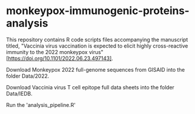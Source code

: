 # monkeypox-immunogenic-proteins-analysis

This repository contains R code scripts files accompanying the manuscript titled, "Vaccinia virus vaccination is expected to elicit highly cross-reactive immunity to the 2022 monkeypox virus" [https://doi.org/10.1101/2022.06.23.497143].

Download Monkeypox 2022 full-genome sequences from GISAID into the folder Data/2022.

Download Vaccinia virus T cell epitope full data sheets into the folder Data/IEDB.

Run the 'analysis_pipeline.R' 
